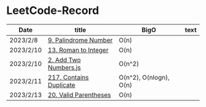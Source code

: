 # LeetCode-Record

| Date   | title | BigO | text |
|--------|-------|------|------|
|2023/2/8|[9. Palindrome Number](https://github.com/LoisChen68/leetcode-record/blob/main/9.%20Palindrome%20Number.js)|O(n)| |
|2023/2/10|[13. Roman to Integer](https://github.com/LoisChen68/leetcode-record/blob/main/13.%20Roman%20to%20Integer.js)|O(n)| |
|2023/2/10|[2. Add Two Numbers.js](https://github.com/LoisChen68/leetcode-record/blob/main/2.%20Add%20Two%20Numbers.js)|O(n^2)| |
|2023/2/11|[217. Contains Duplicate](https://github.com/LoisChen68/leetcode-record/tree/main/217.%20Contains%20Duplicate)|O(n^2), O(nlogn), O(n)| |
|2023/2/13|[20. Valid Parentheses](https://github.com/LoisChen68/leetcode-record/blob/main/20.%20Valid%20Parentheses.js)|O(n)| |
